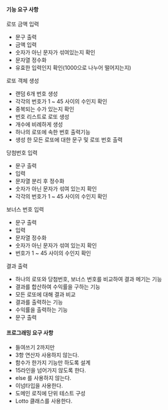 #### 기능 요구 사항
로또 금액 입력
- 문구 출력
- 금액 입력
- 숫자가 아닌 문자가 섞여있는지 확인
- 문자열 정수화
- 유효한 입력인지 확인(1000으로 나누어 떨어지는지)

로또 객체 생성
- 랜덤 6개 번호 생성
- 각각의 번호가 1 ~ 45 사이의 수인지 확인
- 중복되는 수가 있는지 확인
- 번호 리스트로 로또 생성
- 개수에 비례하게 생성
- 하나의 로또에 속한 번호 출력기능
- 생성 한 모든 로또에 대한 문구 및 로또 번호 출력

당첨번호 입력
- 문구 출력
- 입력
- 문자열 분리 후 정수화
- 숫자가 아닌 문자가 섞여 있는지 확인
- 각각의 번호가 1 ~ 45 사이의 수인지 확인

보너스 번호 입력
- 문구 출력
- 입력
- 문자열 정수화
- 숫자가 아닌 문자가 섞여 있는지 확인
- 번호가 1 ~ 45 사이의 수인지 확인

결과 출력
- 하나의 로또와 당첨번호, 보너스 번호를 비교하여 결과 메기는 기능
- 결과를 합산하여 수익률을 구하는 기능
- 모든 로또에 대해 결과 비교
- 결과를 출력하는 기능
- 수익률을 출력하는 기능
- 문구 출력


#### 프로그래밍 요구 사항
- 들여쓰기 2까지만
- 3항 연산자 사용하지 않는다.
- 함수가 한가지 기능만 하도록 설계
- 15라인을 넘어가지 않도록 한다.
- else 를 사용하지 않는다.
- 이넘타입을 사용한다.
- 도메인 로직에 단위 테스트 구성
- Lotto 클래스를 사용한다.